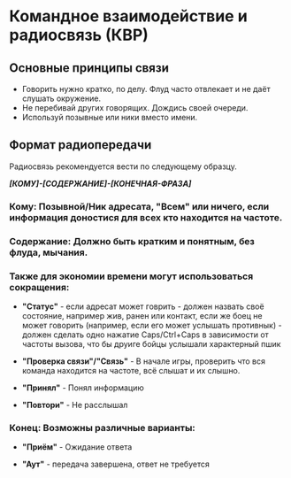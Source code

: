 # Командное взаимодействие и радиосвязь (КВР)

## Основные принципы связи

- Говорить нужно кратко, по делу. Флуд часто отвлекает и не даёт слушать окружение.
- Не перебивай других говорящих. Дождись своей очереди.
- Используй позывные или ники вместо имени.

## Формат радиопередачи

Радиосвязь рекомендуется вести по следующему образцу.

**_[КОМУ]-[СОДЕРЖАНИЕ]-[КОНЕЧНАЯ-ФРАЗА]_**

### Кому: Позывной/Ник адресата, "Всем" или ничего, если информация доностися для всех кто находится на частоте.

### Содержание: Должно быть кратким и понятным, без флуда, мычания.

### Также для экономии времени могут использоваться сокращения:

- **"Статус"** - если адресат может говрить - должен назвать своё состояние, например жив, ранен или контакт, если же боец не может говорить (например, если его может услышать противнык) - должен сделать одно нажатие Caps/Ctrl+Caps в зависимости от частоты вызова, что бы друиге бойцы услышали характерный пшик

- **"Проверка связи"/"Связь"** - В начале игры, проверить что вся команда находится на частоте, всё слышат и их слышно.

- **"Принял"** - Понял информацию

- **"Повтори"** - Не расслышал

### Конец: Возможны различные варианты:

- **"Приём"** - Ожидание ответа

- **"Аут"** - передача завершена, ответ не требуется
